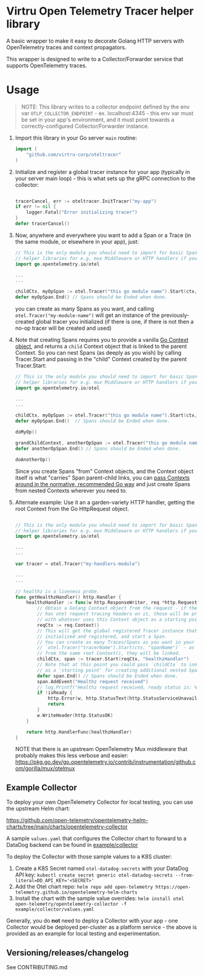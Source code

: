 # Virtru Open Telemetry Tracer helper library

A basic wrapper to make it easy to decorate Golang HTTP servers with OpenTelemetry traces and context propagators.

This wrapper is designed to write to a Collector/Forwarder service that supports OpenTelemetry traces.

# Usage

> NOTE: This library writes to a collector endpoint defined by the env var `OTLP_COLLECTOR_ENDPOINT` - ex. localhost:4345 - this env var must be set in your app's environment, and it must point towards a correctly-configured Collector/Forwarder instance.


1. Import this library in your Go server `main` routine:

    ``` go
    import (
        "github.com/virtru-corp/oteltracer"
    )
    ```

2. Initialize and register a global tracer instance for your app (typically in your server main loop) - this is what sets up the gRPC connection to the collector:

    ``` go

    tracerCancel, err := oteltracer.InitTracer("my-app")
    if err != nil {
        logger.Fatal("Error initializing tracer")
    }
    defer tracerCancel()
    ```

3. Now, anywhere and everywhere you want to add a Span or a Trace (in the same module, or elsewhere in your app), just:

    ``` go
    // This is the only module you should need to import for basic Spans, there are other
    // helper libraries for e.g. mux Middleware or HTTP handlers if you want them.
    import go.opentelemetry.io/otel

    ...
    ...

    childCtx, myOpSpan := otel.Tracer("this go module name").Start(ctx, "my operation")
    defer myOpSpan.End() // Spans should be Ended when done.
    ```

    you can create as many Spans as you want, and calling `otel.Tracer("my-module-name")` will get an instance of the previously-created global tracer you initialized (if there is one, if there is not then a no-op tracer will be created and used)

4. Note that creating Spans requires you to provide a vanilla [Go Context object](https://pkg.go.dev/context), and returns a `child` Context object that is linked to the parent Context. So you can nest Spans (as deeply as you wish) by calling Tracer.Start and passing in the "child" Context created by the parent Tracer.Start:

    ``` go
    // This is the only module you should need to import for basic Spans, there are other
    // helper libraries for e.g. mux Middleware or HTTP handlers if you want them.
    import go.opentelemetry.io/otel

    ...
    ...

    childCtx, myOpSpan := otel.Tracer("this go module name").Start(ctx, "my operation")
    defer myOpSpan.End()  // Spans should be Ended when done.

    doMyOp()

    grandChildContext, anotherOpSpan := otel.Tracer("this go module name").Start(childCtx, "another operation")
    defer anotherOpSpan.End() // Spans should be Ended when done.

    doAnotherOp()

    ```

    Since you create Spans "from" Context objects, and the Context object itself is what "carries" Span parent-child links, you can [pass Contexts around in the normative, recommended Go way](https://pkg.go.dev/context) and just create Spans from nested Contexts wherever you need to.

5. Alternate example: Use it an a garden-variety HTTP handler, getting the root Context from the Go HttpRequest object.

    ``` go

    // This is the only module you should need to import for basic Spans, there are other
    // helper libraries for e.g. mux Middleware or HTTP handlers if you want them.
    import go.opentelemetry.io/otel

    ...
    ...

    var tracer = otel.Tracer("my-handlers-module")

    ...
    ...

    // healthz is a liveness probe.
    func getHealthzHandler() http.Handler {
        healthzHandler := func(w http.ResponseWriter, req *http.Request) {
            // Obtain a Golang Context object from the request - if the incoming request
            // has otel request tracing headers on it, those will be propagated/linked
            // with whatever uses this Context object as a starting point.
            reqCtx := req.Context()
            // This will get the global registered Tracer instance that `otelTracer.InitTracer("name")`
            // initialized and registered, and start a Span.
            // You can create as many Traces/Spans as you want in your code by calling
            // `otel.Tracer("tracerName").Start(ctx, "spanName")` - as long as they're all derived
            // from the same root Context(), they will be linked.
            childCtx, span := tracer.Start(reqCtx, "healthzHandler")
            // Note that at this point you could pass `childCtx` to inner functions, etc
            // as a 'starting point' for creating additional nested Spans.
            defer span.End() // Spans should be Ended when done.
            span.AddEvent("Healthz request received")
            // log.Printf("Healthz request received, ready status is: %v", isReady)
            if !isReady {
                http.Error(w, http.StatusText(http.StatusServiceUnavailable), http.StatusServiceUnavailable)
                return
            }
            w.WriteHeader(http.StatusOK)
        }

        return http.HandlerFunc(healthzHandler)
    }
    ```

    NOTE that there is an upstream OpenTelemetry Mux middleware that probably makes this less verbose and easier: https://pkg.go.dev/go.opentelemetry.io/contrib/instrumentation/github.com/gorilla/mux/otelmux

## Example Collector

To deploy your own OpenTelemetry Collector for local testing, you can use the upstream Helm chart:

https://github.com/open-telemetry/opentelemetry-helm-charts/tree/main/charts/opentelemetry-collector

A sample `values.yaml` that configures the Collector chart to forward to a DataDog backend can be found in [example/collector](example/collector)


To deploy the Collector with those sample values to a K8S cluster:

1. Create a K8S Secret named `otel-datadog-secrets` with your DataDog API key: `kubectl create secret generic otel-datadog-secrets --from-literal=DD_API_KEY='<SECRET>'`
1. Add the Otel chart repo: `helm repo add open-telemetry https://open-telemetry.github.io/opentelemetry-helm-charts`
1. Install the chart with the sample value overrides: `helm install otel open-telemetry/opentelemetry-collector -f example/collector/values.yaml`

Generally, you do **not** need to deploy a Collector with your app - one Collector would be deployed per-cluster as a platform service - the above is provided as an example for local testing and experimentation.

## Versioning/releases/changelog

See CONTRIBUTING.md
